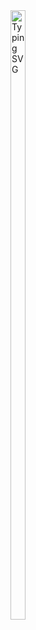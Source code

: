 <div style="display: inline-block;">
<img width=50% src ="https://i.pinimg.com/originals/7d/09/5a/7d095ae81e099c20e7db776ea1a6e2ea.gif" alt="Typing SVG">
</div>
